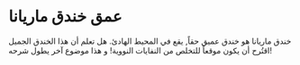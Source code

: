 # عمق خندق ماريانا

خندق ماريانا هو خندق عميق حقاً, يقع في المحيط الهادئ. هل تعلم أن هذا الخندق
الجميل اقتُرح أن يكون موقعاً للتخلص من النفايات النووية! و هذا موضوع آخر يطول
شرحه!

